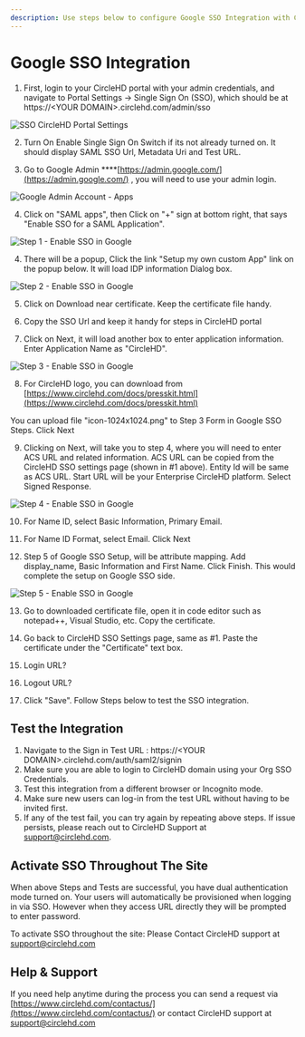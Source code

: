 ```yaml
---
description: Use steps below to configure Google SSO Integration with CircleHD Portal
---
```


# Google SSO Integration

1. First, login to your CircleHD portal with your admin credentials, and navigate to Portal Settings -&gt; Single Sign On \(SSO\), which should be at https://&lt;YOUR DOMAIN&gt;.circlehd.com/admin/sso 

![SSO CircleHD Portal Settings](../.gitbook/assets/image%20%289%29.png)

2. Turn On Enable Single Sign On Switch if its not already turned on. It should display SAML SSO Url, Metadata Uri and Test URL. 

3. Go to Google Admin ****[https://admin.google.com/](https://admin.google.com/) , you will need to use your admin login. 

![Google Admin Account - Apps](../.gitbook/assets/image%20%286%29.png)

4. Click on "SAML apps", then Click on "+" sign at bottom right, that says "Enable SSO for a SAML Application".

![Step 1 - Enable SSO in Google](../.gitbook/assets/image%20%2820%29.png)

4. There will be a popup, Click the link "Setup my own custom App" link on the popup below. It will load IDP information Dialog box.

![Step 2 - Enable SSO in Google](../.gitbook/assets/image%20%2818%29.png)

5. Click on Download near certificate. Keep the certificate file handy.

6. Copy the SSO Url and keep it handy for steps in CircleHD portal

7. Click on Next, it will load another box to enter application information. Enter Application Name as "CircleHD".

![Step 3 - Enable SSO in Google](../.gitbook/assets/image%20%2816%29.png)

8. For CircleHD logo, you can download from [https://www.circlehd.com/docs/presskit.html](https://www.circlehd.com/docs/presskit.html)

You can upload file "icon-1024x1024.png" to Step 3 Form in Google SSO Steps. Click Next 

 9. Clicking on Next, will take you to step 4, where you will need to enter ACS URL and related information. ACS URL can be copied from the CircleHD SSO settings page \(shown in \#1 above\). Entity Id will be same as ACS URL. Start URL will be your Enterprise CircleHD platform. Select Signed Response. 



![Step 4 - Enable SSO in Google](../.gitbook/assets/image%20%2822%29.png)

10. For Name ID, select Basic Information, Primary Email. 

11. For Name ID Format, select Email. Click Next

12. Step 5 of Google SSO Setup, will be attribute mapping. Add display\_name, Basic Information and First Name. Click Finish. This would complete the setup on Google SSO side.

![Step 5 - Enable SSO in Google](../.gitbook/assets/image%20%2812%29.png)

13. Go to downloaded certificate file, open it in code editor such as notepad++, Visual Studio, etc. Copy the certificate. 

14. Go back to CircleHD SSO Settings page, same as \#1. Paste the certificate under the "Certificate" text box.

15. Login URL?

16. Logout URL?

17. Click "Save". Follow Steps below to test the SSO integration.

## Test the Integration

1. Navigate to the Sign in Test URL : https://&lt;YOUR DOMAIN&gt;.circlehd.com/auth/saml2/signin
2. Make sure you are able to login to CircleHD domain using your Org SSO Credentials.
3. Test this integration from a different browser or Incognito mode.
4. Make sure new users can log-in from the test URL without having to be invited first.
5. If any of the test fail, you can try again by repeating above steps. If issue persists, please reach out to CircleHD Support at support@circlehd.com.

## Activate SSO Throughout The Site

When above Steps and Tests are successful, you have dual authentication mode turned on. Your users will automatically be provisioned when logging in via SSO. However when they access URL directly they will be prompted to enter password.

To activate SSO throughout the site: Please Contact CircleHD support at support@circlehd.com

## Help & Support

If you need help anytime during the process you can send a request via [https://www.circlehd.com/contactus/](https://www.circlehd.com/contactus/) or contact CircleHD support at support@circlehd.com

